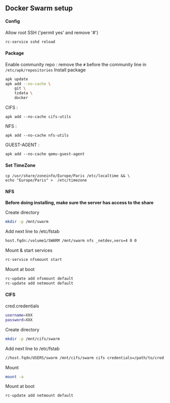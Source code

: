 ## Docker Swarm setup

#### Config
Allow root SSH ('permit yes' and remove '#')
```bash
rc-service sshd reload
```

#### Package
Enable community repo : remove the `#` before the community line in `/etc/apk/repositories`
Install package
```bash
apk update
apk add --no-cache \
    git \
    tzdata \
    docker
```
CIFS :
```
apk add --no-cache cifs-utils
```
NFS :
```
apk add --no-cache nfs-utils
```
GUEST-AGENT :
```
apk add --no-cache qemu-guest-agent
```
#### Set TimeZone
```
cp /usr/share/zoneinfo/Europe/Paris /etc/localtime && \
echo "Europe/Paris" >  /etc/timezone
```

#### NFS
**Before doing installing, make sure the server has access to the share**

Create directory
```bash
mkdir -p /mnt/swarm
```
Add next line to /etc/fstab
```bash
host.fqdn:/volume1/SWARM /mnt/swarm nfs _netdev,vers=4 0 0
```
Mount & start services
```bash
rc-service nfsmount start
```
Mount at boot
```bash
rc-update add nfsmount default
rc-update add netmount default
```
#### CIFS
cred.credentials
```bash
username=XXX
password=XXX
```
Create directory
```bash
mkdir -p /mnt/cifs/swarm
```
Add next line to /etc/fstab
```bash
//host.fqdn/USERS/swarm /mnt/cifs/swarm cifs credentials=/path/to/cred.credentials,exec,rw,uid=0,gid=0,dir_mode=0777,file_mode=0777 0 0
```
Mount
```bash
mount -a
```
Mount at boot
```bash
rc-update add netmount default
```
